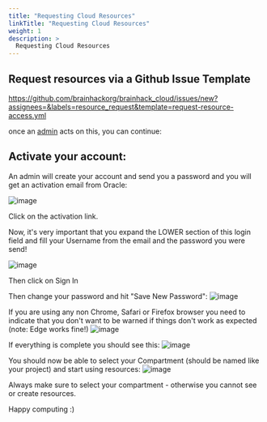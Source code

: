 ```yaml
---
title: "Requesting Cloud Resources"
linkTitle: "Requesting Cloud Resources"
weight: 1
description: >
  Requesting Cloud Resources
---
```


## Request resources via a Github Issue Template

https://github.com/brainhackorg/brainhack_cloud/issues/new?assignees=&labels=resource_request&template=request-resource-access.yml

once an [admin](https://brainhack.org/brainhack_cloud/admins/team/) acts on this, you can continue:

## Activate your account:
An admin will create your account and send you a password and you will get an activation email from Oracle:

![image](https://user-images.githubusercontent.com/4021595/157340745-1d565298-a117-401c-9611-93e051e97853.png)

Click on the activation link.

Now, it's very important that you expand the LOWER section of this login field and fill your Username from the email and the password you were send!

![image](https://user-images.githubusercontent.com/4021595/157340962-3021d25f-31b1-44c0-a30a-130c70ac3327.png)

Then click on Sign In

Then change your password and hit "Save New Password":
![image](https://user-images.githubusercontent.com/4021595/157341119-90b9d2e6-d06f-4659-a14f-17d0082c38b1.png)

If you are using any non Chrome, Safari or Firefox browser you need to indicate that you don't want to be warned if things don't work as expected (note: Edge works fine!)
![image](https://user-images.githubusercontent.com/4021595/157341388-d1a70845-ada5-4b0a-8fd9-a307f0c698ae.png)

If everything is complete you should see this:
![image](https://user-images.githubusercontent.com/4021595/157341435-4f604137-78f8-46e0-8fbb-a3113f4fac65.png)


You should now be able to select your Compartment (should be named like your project) and start using resources:
![image](https://user-images.githubusercontent.com/4021595/157345820-81a62c95-5603-4bf7-a266-0991fbd9dcb9.png)

Always make sure to select your compartment - otherwise you cannot see or create resources.

Happy computing :)



